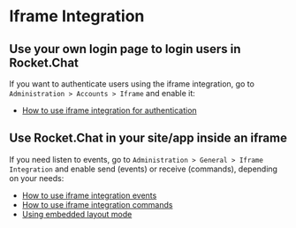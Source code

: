 # Iframe Integration

## Use your own login page to login users in Rocket.Chat

If you want to authenticate users using the iframe integration, go to `Administration > Accounts > Iframe` and enable it:

* [How to use iframe integration for authentication](authentication.md)

## Use Rocket.Chat in your site/app inside an iframe

If you need listen to events, go to `Administration > General > Iframe Integration` and enable send \(events\) or receive \(commands\), depending on your needs:

* [How to use iframe integration events](events.md)
* [How to use iframe integration commands](commands.md)
* [Using embedded layout mode](../embedded-layout.md)

